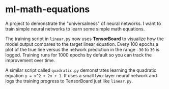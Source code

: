 # ml-math-equations
A project to demonstrate the "universalness" of neural networks. I want to train simple neural networks to learn some simple math equations.

The training script in `linear.py` now uses **TensorBoard** to visualize how the model output compares to the target linear equation. Every 100 epochs a plot of the true line versus the network prediction in the range ``-30`` to ``30`` is logged. Training runs for 1000 epochs by default so you can track the improvement over time.

A similar script called `quadratic.py` demonstrates learning the quadratic equation
``y = x^2 + 2x + 1``. It uses a small two-layer neural network and logs the
training progress to TensorBoard just like `linear.py`.
